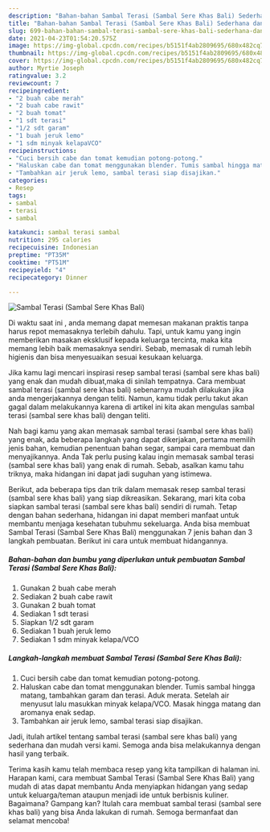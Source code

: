 ```yaml
---
description: "Bahan-bahan Sambal Terasi (Sambal Sere Khas Bali) Sederhana dan Mudah Dibuat"
title: "Bahan-bahan Sambal Terasi (Sambal Sere Khas Bali) Sederhana dan Mudah Dibuat"
slug: 699-bahan-bahan-sambal-terasi-sambal-sere-khas-bali-sederhana-dan-mudah-dibuat
date: 2021-04-23T01:54:20.575Z
image: https://img-global.cpcdn.com/recipes/b5151f4ab2809695/680x482cq70/sambal-terasi-sambal-sere-khas-bali-foto-resep-utama.jpg
thumbnail: https://img-global.cpcdn.com/recipes/b5151f4ab2809695/680x482cq70/sambal-terasi-sambal-sere-khas-bali-foto-resep-utama.jpg
cover: https://img-global.cpcdn.com/recipes/b5151f4ab2809695/680x482cq70/sambal-terasi-sambal-sere-khas-bali-foto-resep-utama.jpg
author: Myrtie Joseph
ratingvalue: 3.2
reviewcount: 7
recipeingredient:
- "2 buah cabe merah"
- "2 buah cabe rawit"
- "2 buah tomat"
- "1 sdt terasi"
- "1/2 sdt garam"
- "1 buah jeruk lemo"
- "1 sdm minyak kelapaVCO"
recipeinstructions:
- "Cuci bersih cabe dan tomat kemudian potong-potong."
- "Haluskan cabe dan tomat menggunakan blender. Tumis sambal hingga matang, tambahkan garam dan terasi. Aduk merata. Setelah air menyusut lalu masukkan minyak kelapa/VCO. Masak hingga matang dan aromanya enak sedap."
- "Tambahkan air jeruk lemo, sambal terasi siap disajikan."
categories:
- Resep
tags:
- sambal
- terasi
- sambal

katakunci: sambal terasi sambal 
nutrition: 295 calories
recipecuisine: Indonesian
preptime: "PT35M"
cooktime: "PT51M"
recipeyield: "4"
recipecategory: Dinner

---
```



![Sambal Terasi (Sambal Sere Khas Bali)](https://img-global.cpcdn.com/recipes/b5151f4ab2809695/680x482cq70/sambal-terasi-sambal-sere-khas-bali-foto-resep-utama.jpg)

Di waktu  saat ini , anda memang dapat memesan makanan praktis tanpa harus repot memasaknya terlebih dahulu. Tapi, untuk kamu yang ingin memberikan masakan eksklusif kepada keluarga tercinta, maka kita memang lebih baik memasaknya sendiri. Sebab, memasak di rumah lebih higienis dan bisa menyesuaikan sesuai kesukaan keluarga.

Jika kamu lagi mencari inspirasi resep sambal terasi (sambal sere khas bali) yang enak dan mudah dibuat,maka di sinilah tempatnya. Cara membuat sambal terasi (sambal sere khas bali)  sebenarnya mudah dilakukan jika anda mengerjakannya dengan teliti. Namun, kamu tidak perlu takut akan gagal dalam melakukannya 
karena di artikel ini kita akan mengulas sambal terasi (sambal sere khas bali) dengan teliti.  



Nah bagi kamu yang akan memasak sambal terasi (sambal sere khas bali) yang enak, ada beberapa langkah yang dapat dikerjakan, pertama memilih jenis bahan, kemudian penentuan bahan segar, sampai cara membuat dan menyajikannya. Anda Tak perlu pusing kalau ingin memasak sambal terasi (sambal sere khas bali) yang enak di rumah. Sebab, asalkan kamu  tahu triknya, maka hidangan ini dapat jadi suguhan yang istimewa.

Berikut, ada beberapa tips dan trik dalam memasak resep sambal terasi (sambal sere khas bali) yang siap dikreasikan. Sekarang, mari kita coba siapkan sambal terasi (sambal sere khas bali) sendiri di rumah. Tetap dengan bahan sederhana, hidangan ini dapat memberi manfaat untuk membantu menjaga kesehatan tubuhmu sekeluarga. Anda bisa membuat Sambal Terasi (Sambal Sere Khas Bali) menggunakan 7 jenis bahan dan 3 langkah pembuatan. Berikut ini cara untuk membuat hidangannya.

<!--inarticleads1-->

##### Bahan-bahan dan bumbu yang diperlukan untuk pembuatan Sambal Terasi (Sambal Sere Khas Bali):

1. Gunakan 2 buah cabe merah
1. Sediakan 2 buah cabe rawit
1. Gunakan 2 buah tomat
1. Sediakan 1 sdt terasi
1. Siapkan 1/2 sdt garam
1. Sediakan 1 buah jeruk lemo
1. Sediakan 1 sdm minyak kelapa/VCO




<!--inarticleads2-->

##### Langkah-langkah membuat Sambal Terasi (Sambal Sere Khas Bali):

1. Cuci bersih cabe dan tomat kemudian potong-potong.
1. Haluskan cabe dan tomat menggunakan blender. Tumis sambal hingga matang, tambahkan garam dan terasi. Aduk merata. Setelah air menyusut lalu masukkan minyak kelapa/VCO. Masak hingga matang dan aromanya enak sedap.
1. Tambahkan air jeruk lemo, sambal terasi siap disajikan.




Jadi, itulah artikel tentang  sambal terasi (sambal sere khas bali)  yang sederhana dan mudah versi kami. Semoga anda bisa melakukannya dengan hasil yang terbaik. 

Terima kasih kamu telah membaca resep yang kita tampilkan di halaman ini. Harapan kami, cara membuat  Sambal Terasi (Sambal Sere Khas Bali) yang mudah di atas dapat membantu Anda menyiapkan hidangan yang sedap untuk keluarga/teman ataupun menjadi ide untuk berbisnis kuliner. Bagaimana? Gampang kan? Itulah cara membuat sambal terasi (sambal sere khas bali) yang bisa Anda lakukan di rumah. Semoga bermanfaat dan selamat mencoba!

